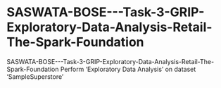 # SASWATA-BOSE---Task-3-GRIP-Exploratory-Data-Analysis-Retail-The-Spark-Foundation
SASWATA-BOSE---Task-3-GRIP-Exploratory-Data-Analysis-Retail-The-Spark-Foundation
Perform ‘Exploratory Data Analysis’ on dataset ‘SampleSuperstore’ 
